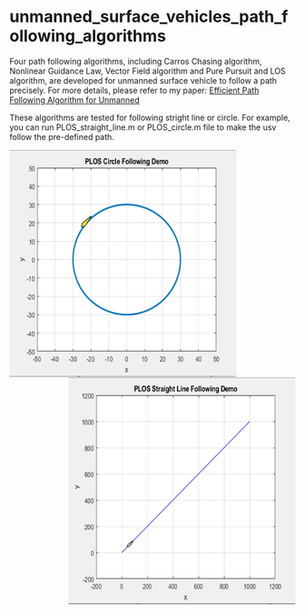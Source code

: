 # unmanned_surface_vehicles_path_following_algorithms
Four path following algorithms, including Carros Chasing algorithm, Nonlinear Guidance Law, Vector Field algorithm and Pure Pursuit and LOS algorithm, are developed for unmanned surface vehicle to follow a path precisely. For more details, please refer to my paper:  [Efficient Path Following Algorithm for Unmanned](https://ieeexplore.ieee.org/abstract/document/7485430)

These algorithms are tested for following stright line or circle. For example, you can run PLOS_straight_line.m or PLOS_circle.m file to make the usv follow the pre-defined path.




<a href="url"><img src=plos_circle.gif align="left" height="400" width="400" ></a>
<a href="url"><img src=plos_straight_line.gif align="right" height="400" width="400" ></a>










